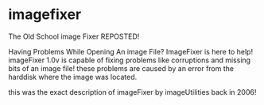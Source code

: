 # imagefixer
The Old School image Fixer REPOSTED!

Having Problems While Opening An image File? ImageFixer is here to help!
imageFixer 1.0v is capable of fixing problems like corruptions and missing bits of an image file!
these problems are caused by an error from the harddisk where the image was located.

this was the exact description of imageFixer by imageUtilities back in 2006!
